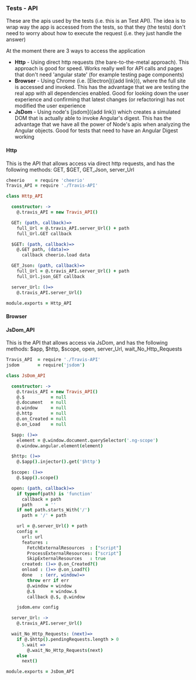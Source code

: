 ### Tests - API

These are the apis used by the tests (i.e. this is an Test API). The idea is to wrap way the app is accessed from the tests, so that they (the tests) don't need to worry about how to execute the request (i.e. they just handle the answer)

At the moment there are 3 ways to access the application

 - **Http** - Using direct http requests (the bare-to-the-metal approach). This approach is good for speed.  Works really well for API calls and pages that don't need 'angular state' (for example testing page components)
 - **Browser** - Using Chrome (i.e. [Electron]({add link})), where the full site is accessed and invoked. This has the advantage that we are testing the real app with all dependencies enabled. Good for looking down the user experience and confirming that latest changes (or refactoring) has not modified the user experience
 - **JsDom** - Using node's [jsdom]({add link}) which creates a simulated DOM that is actually able to invoke Angular's digest. This has the advantage that we have all the power of Node's apis when analyzing the Angular objects. Good for tests that need to have an Angular Digest working


#### Http
This is the API that allows access via direct http requests, and has the following methods: GET, $GET, GET_Json, server_Url

```coffee
cheerio    = require 'cheerio'
Travis_API = require './Travis-API'

class Http_API

  constructor: ->
    @.travis_API = new Travis_API()

  GET: (path, callback)=>
    full_Url = @.travis_API.server_Url() + path
    full_Url.GET callback

  $GET: (path, callback)=>
    @.GET path, (data)=>
      callback cheerio.load data

  GET_Json: (path, callback)=>
    full_Url = @.travis_API.server_Url() + path
    full_Url.json_GET callback

  server_Url: ()=>
    @.travis_API.server_Url()

module.exports = Http_API
```

#### Browser

#### JsDom_API

This is the API that allows access via JsDom, and has the following methods: $app, $http, $scope, open, server_Url, wait_No_Http_Requests

```coffee
Travis_API  = require './Travis-API'
jsdom       = require('jsdom')

class JsDom_API

  constructor: ->
    @.travis_API = new Travis_API()
    @.$          = null
    @.document   = null
    @.window     = null
    @.http       = null
    @.on_Created = null
    @.on_Load    = null

  $app: ()=>
    element = @.window.document.querySelector('.ng-scope')
    @.window.angular.element(element)

  $http: ()=>
    @.$app().injector().get('$http')

  $scope: ()=>
    @.$app().scope()

  open: (path, callback)=>
    if typeof(path) is 'function'
      callback = path
      path     = ''
    if not path.starts_With('/')
      path = '/' + path

    url = @.server_Url() + path
    config =
      url: url
      features :
        FetchExternalResources  : ["script"]
        ProcessExternalResources: ["script"]
        SkipExternalResources   : true
      created: ()=> @.on_Created?()
      onload : ()=> @.on_Load?()
      done   : (err, window)=>
        throw err if err
        @.window = window
        @.$      = window.$
        callback @.$, @.window

    jsdom.env config

  server_Url: ->
    @.travis_API.server_Url()

  wait_No_Http_Requests: (next)=>
    if @.$http().pendingRequests.length > 0
      5.wait =>
        @.wait_No_Http_Requests(next)
    else
      next()

module.exports = JsDom_API
```
